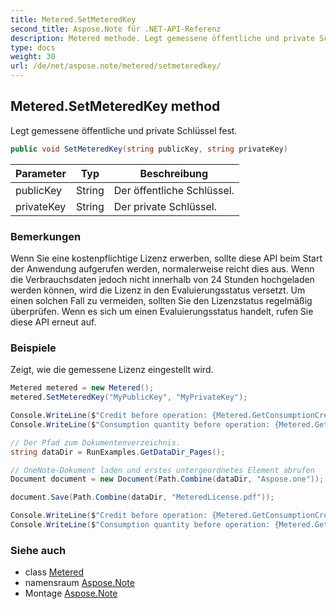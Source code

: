 ```yaml
---
title: Metered.SetMeteredKey
second_title: Aspose.Note für .NET-API-Referenz
description: Metered methode. Legt gemessene öffentliche und private Schlüssel fest.
type: docs
weight: 30
url: /de/net/aspose.note/metered/setmeteredkey/
---
```

## Metered.SetMeteredKey method

Legt gemessene öffentliche und private Schlüssel fest.

```csharp
public void SetMeteredKey(string publicKey, string privateKey)
```

| Parameter | Typ | Beschreibung |
| --- | --- | --- |
| publicKey | String | Der öffentliche Schlüssel. |
| privateKey | String | Der private Schlüssel. |

### Bemerkungen

Wenn Sie eine kostenpflichtige Lizenz erwerben, sollte diese API beim Start der Anwendung aufgerufen werden, normalerweise reicht dies aus. Wenn die Verbrauchsdaten jedoch nicht innerhalb von 24 Stunden hochgeladen werden können, wird die Lizenz in den Evaluierungsstatus versetzt. Um einen solchen Fall zu vermeiden, sollten Sie den Lizenzstatus regelmäßig überprüfen. Wenn es sich um einen Evaluierungsstatus handelt, rufen Sie diese API erneut auf.

### Beispiele

Zeigt, wie die gemessene Lizenz eingestellt wird.

```csharp
Metered metered = new Metered();
metered.SetMeteredKey("MyPublicKey", "MyPrivateKey");

Console.WriteLine($"Credit before operation: {Metered.GetConsumptionCredit():F2}");
Console.WriteLine($"Consumption quantity before operation: {Metered.GetConsumptionQuantity():F2}");

// Der Pfad zum Dokumentenverzeichnis.
string dataDir = RunExamples.GetDataDir_Pages();

// OneNote-Dokument laden und erstes untergeordnetes Element abrufen           
Document document = new Document(Path.Combine(dataDir, "Aspose.one"));

document.Save(Path.Combine(dataDir, "MeteredLicense.pdf"));

Console.WriteLine($"Credit before operation: {Metered.GetConsumptionCredit():F2}");
Console.WriteLine($"Consumption quantity before operation: {Metered.GetConsumptionQuantity():F2}");
```

### Siehe auch

* class [Metered](../)
* namensraum [Aspose.Note](../../metered/)
* Montage [Aspose.Note](../../../)



